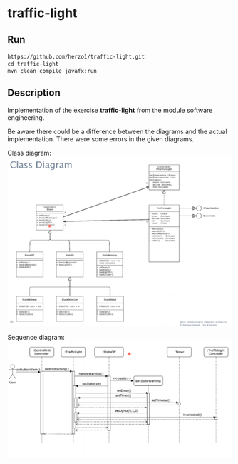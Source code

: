 # traffic-light

## Run

```
https://github.com/herzo1/traffic-light.git
cd traffic-light
mvn clean compile javafx:run
```

## Description
Implementation of the exercise **traffic-light** from the module software engineering.

Be aware there could be a difference between the diagrams and the actual implementation.
There were some errors in the given diagrams.

Class diagram: 
![class-diagram](images/Class-Diagram.PNG)

Sequence diagram:
![sequence-diagram](images/Sequence-Diagram.PNG)

